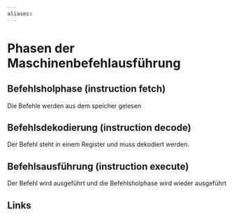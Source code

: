 ```yaml
---
aliases: 
---
```

# Phasen der Maschinenbefehlausführung 
## Befehlsholphase (instruction fetch)
Die Befehle werden aus dem speicher gelesen
## Befehlsdekodierung (instruction decode)
Der Befehl steht in einem Register und muss dekodiert werden.
## Befehlsausführung (instruction execute)
Der Befehl wird ausgeführt und die Befehlsholphase wird wieder ausgeführt

## Links